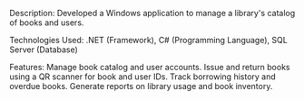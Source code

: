 Description: Developed a Windows application to manage a library's catalog of books and users.

Technologies Used: .NET (Framework), C# (Programming Language), SQL Server (Database)

Features:
  Manage book catalog and user accounts.
  Issue and return books using a QR scanner for book and user IDs.
  Track borrowing history and overdue books.
  Generate reports on library usage and book inventory.
